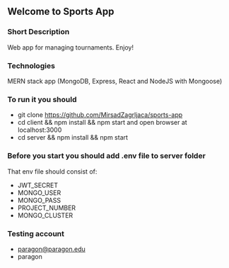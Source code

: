 ## Welcome to Sports App

### Short Description

Web app for managing tournaments. Enjoy!

### Technologies

MERN stack app (MongoDB, Express, React and NodeJS with Mongoose)

### To run it you should

- git clone https://github.com/MirsadZagrljaca/sports-app
- cd client && npm install && npm start and open browser at localhost:3000
- cd server && npm install && npm start

### Before you start you should add .env file to server folder

That env file should consist of:

- JWT_SECRET
- MONGO_USER
- MONGO_PASS
- PROJECT_NUMBER
- MONGO_CLUSTER

### Testing account

- paragon@paragon.edu
- paragon
